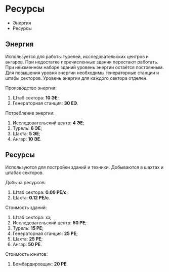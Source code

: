 # Ресурсы

- Энергия
- Ресурсы

## Энергия

Используется для работы турелей, исследовательских центров и ангаров.
При недостатке перечисленные здания перестают работать.
При неизменном наборе зданий уровень энергии остаётся постоянным.
Для повышения уровня энергии необходимы генераторные станции и штабы секторов.
Уровень энергии для каждого сектора отделен.

Производство энергии:

1. Штаб сектора: **10 ЭЕ**;
2. Генераторная станция: **30 ЕЭ**.

Потребление энергии:

1. Исследовательский центр: **4 ЭЕ**;
2. Турель: **6 ЭЕ**;
3. Шахта: **5 ЭЕ**;
4. Ангар: **10 ЭЕ**.

## Ресурсы

Используются для постройки зданий и техники. Добываются в шахтах и штабах секторов.

Добыча ресурсов:

1. Штаб сектора: **0.09 РЕ/с**;
2. Шахта: **0.12 РЕ/с**.

Стоимость зданий:

1. Штаб сектора: хз;
2. Исследовательский центр: **50 РЕ**;
3. Турель: **15 РЕ**;
4. Генераторная станция: **25 РЕ**;
5. Шахта: **25 РЕ**;
6. Ангар: **50 РЕ**.

Стоимость юнитов:

1. Бомбардировщик: **20 РЕ**.